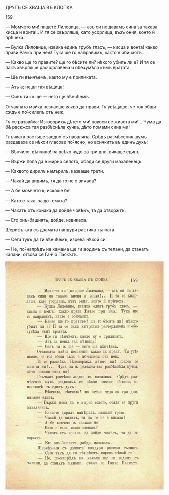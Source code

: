 ﻿ДРУГЪ СЕ ХВАЩА ВЪ КЛОПКА

159

— Момчето ми! пищете Лиловица, — азъ си не давамъ сина за такава кисца и вонта!.. И тя се хвърляше, като усорлица, възъ ония, конто ѝ прѣчеха.

— Булка Лиловице, извика единъ грубъ гласъ, — кисца и вонта! какво прави Рачко при неж! Тука ще го направимъ, както е обичаятъ.

— Какво ще го правите? ще го бѣсите ли? нѣкого убилъ ли е? И тя се пакъ хвърляше расчорлавена и обезумѣла къмъ вратата.

— Ще ги вѣнчѣемъ, както му е приликата.

— Азъ а; нешл тая вѣщица!

— Синъ ти кк ще — него ще вѣнчѣемъ.

Отчаяната майка незнаеше какво да прави. Тя усѣщаше, че тоя общи сждъ е по́-силепъ отъ неж.

Тя се развайка: Изговорихѫ дѣтето ми! покоси се живота ми!... Чума да б& раскжса тая разбѣснѣла кучка, дѣто помами сина ми!

Глъчката растѣше заедно съ наваляна. Срѣдъ размѣсения шумъ раздаваха се нѣкои гласове по́-ясно, но всичкитѣ въ единъ духъ:

— Вѣнчило, вѣнчило! па всѣко чудо за три днп, викаше единъ.

— Вържи попа да е мирно селото, обади се други махаленецъ.

— Каквото дирилъ намѣрилъ, казваше трети.

— Чакай да видимъ, тя да го не е викала?

— А бе момчето к; искаше бе!

— Като е така, защо темата?

— Чакатъ отъ конака да дойде човѣкъ, та да отворжтъ.

— Ето онъ-башиятъ, дойде, извикаха.

Шерифъ-ага съ двамата пандури растика тълпата.

— Сега тукъ да ги вѣнчѣемъ, изрева нѣкой си.

— Не, по́-напрѣдъ на хамама ще ги водимъ съ тепани, да станатъ капани, отзова се Ганчо Паякътъ.

![original](images/180.jpg)

